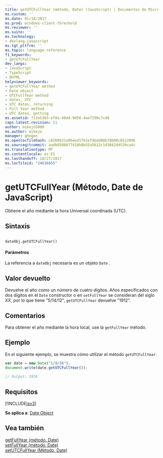 ```yaml
---
title: getUTCFullYear (método, Date) (JavaScript) | Documentos de Microsoft
ms.custom: ''
ms.date: 01/18/2017
ms.prod: windows-client-threshold
ms.reviewer: ''
ms.suite: ''
ms.technology:
- devlang-javascript
ms.tgt_pltfrm: ''
ms.topic: language-reference
f1_keywords:
- getUTCFullYear
dev_langs:
- JavaScript
- TypeScript
- DHTML
helpviewer_keywords:
- getUTCFullYear method
- Date object
- UTCFullYear method
- dates, UTC
- UTC dates, returning
- Full Year method
- UTC dates, getting
ms.assetid: f11e5363-ef8a-48dd-9d56-4ee7290c7c48
caps.latest.revision: 11
author: mikejo5000
ms.author: mikejo
manager: ghogen
ms.openlocfilehash: c8268631a96eed1f61ef4ba908b78680c8522096
ms.sourcegitcommit: aadb9588877418b8b55a5612c1d3842d4520ca4c
ms.translationtype: MT
ms.contentlocale: es-ES
ms.lasthandoff: 10/27/2017
ms.locfileid: "24636855"
---
```

# <a name="getutcfullyear-method-date-javascript"></a>getUTCFullYear (Método, Date de JavaScript)
Obtiene el año mediante la hora Universal coordinada (UTC).  
  
## <a name="syntax"></a>Sintaxis  
  
```  
  
dateObj.getUTCFullYear()   
```  
  
#### <a name="parameters"></a>Parámetros  
 La referencia a `dateObj` necesaria es un objeto `Date` .  
  
## <a name="return-value"></a>Valor devuelto  
 Devuelve el año como un número de cuatro dígitos. Años especificados con dos dígitos en el `Date` constructor o en `setFullYear` se consideran del siglo XX, por lo que tiene "5/14/12", `getUTCFullYear` devuelve "1912".  
  
## <a name="remarks"></a>Comentarios  
 Para obtener el año mediante la hora local, use la `getFullYear` método.  
  
## <a name="example"></a>Ejemplo  
 En el siguiente ejemplo, se muestra cómo utilizar el método `getUTCFullYear`.  
  
```JavaScript  
var date = new Date("1/9/36");  
document.write(date.getUTCFullYear());  
  
// Output: 1936  
```  
  
## <a name="requirements"></a>Requisitos  
 [!INCLUDE[jsv3](../../javascript/reference/includes/jsv3-md.md)]  
  
 **Se aplica a**: [Date Object](../../javascript/reference/date-object-javascript.md)  
  
## <a name="see-also"></a>Vea también  
 [getFullYear (método, Date)](../../javascript/reference/getfullyear-method-date-javascript.md)   
 [setFullYear (método, Date)](../../javascript/reference/setfullyear-method-date-javascript.md)   
 [setUTCFullYear (Método, Date)](../../javascript/reference/setutcfullyear-method-date-javascript.md)